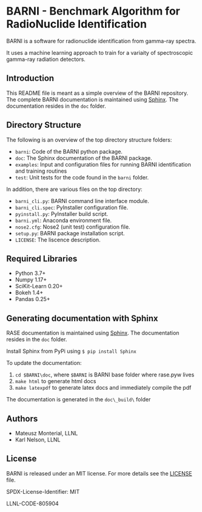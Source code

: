 BARNI - Benchmark Algorithm for RadioNuclide Identification
========================================================

BARNI is a software for radionuclide identification from gamma-ray spectra. 

It uses a machine learning approach to train for a variaity of spectroscopic gamma-ray radiation detectors.

Introduction
------------
This README file is meant as a simple overview of the BARNI repository. The complete BARNI documentation is maintained using [Sphinx](http://www.sphinx-doc.org/en/stable/).
The documentation resides in the `doc` folder.

Directory Structure
-------------------
The following is an overview of the top directory structure folders:

* `barni`: Code of the BARNI python package. 
* `doc`: The Sphinx documentation of the BARNI package. 
* `examples`: Input and configuration files for running BARNI identification and training routines
* `test`: Unit tests for the code found in the `barni` folder.

In addition, there are various files on the top directory:

* `barni_cli.py`: BARNI command line interface module.
* `barni_cli.spec`: PyInstaller configuration file.
* `pyinstall.py`: PyInstaller build script. 
* `barni.yml`: Anaconda environment file.
* `nose2.cfg`: Nose2 (unit test) configuration file. 
* `setup.py`: BARNI package installation script. 
* `LICENSE`: The liscence description. 



Required Libraries
------------------
* Python 3.7+
* Numpy 1.17+
* SciKit-Learn 0.20+
* Bokeh 1.4+
* Pandas 0.25+


Generating documentation with Sphinx
------------------------------------
RASE documentation is maintained using [Sphinx](http://www.sphinx-doc.org/en/stable/).
The documentation resides in the `doc` folder.

Install Sphinx from PyPi using
`$ pip install Sphinx`

<!-- For referencing figures by number it is required to install the numfig extension for Sphinx. -->
<!-- Installation is performed with the following steps: -->
<!-- 1. Download and untar the file at this [link](https://sourceforge.net/projects/numfig/files/Releases/sphinx_numfig-r13.tgz/download) -->
<!-- 1. Run `2to3 -w setup.py` -->
<!-- 1. Run `python setup.py install` -->

To update the documentation:
1. `cd $BARNI\doc`, where `$BARNI` is BARNI base folder where rase.pyw lives
1. `make html` to generate html docs
1. `make latexpdf` to generate latex docs and immediately compile the pdf

The documentation is generated in the `doc\_build\` folder


Authors
-------

- Mateusz Monterial, LLNL
- Karl Nelson, LLNL

License
-------

BARNI is released under an MIT license. For more details see the [LICENSE](/LICENSE) file.

SPDX-License-Identifier: MIT

LLNL-CODE-805904
